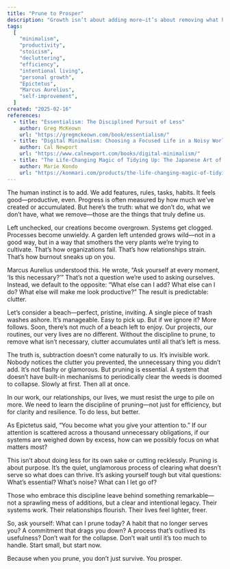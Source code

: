 ```yaml
---
title: "Prune to Prosper"
description: "Growth isn’t about adding more—it’s about removing what holds you back."
tags:
  [
    "minimalism",
    "productivity",
    "stoicism",
    "decluttering",
    "efficiency",
    "intentional living",
    "personal growth",
    "Epictetus",
    "Marcus Aurelius",
    "self-improvement",
  ]
created: "2025-02-16"
references:
  - title: "Essentialism: The Disciplined Pursuit of Less"
    author: Greg McKeown
    url: "https://gregmckeown.com/book/essentialism/"
  - title: "Digital Minimalism: Choosing a Focused Life in a Noisy World"
    author: Cal Newport
    url: "https://www.calnewport.com/books/digital-minimalism/"
  - title: "The Life-Changing Magic of Tidying Up: The Japanese Art of Decluttering and Organizing"
    author: Marie Kondo
    url: "https://konmari.com/products/the-life-changing-magic-of-tidying-up"
---
```


The human instinct is to add. We add features, rules, tasks, habits. It feels good—productive, even. Progress is often measured by how much we’ve created or accumulated. But here’s the truth: what we don’t do, what we don’t have, what we remove—those are the things that truly define us.

Left unchecked, our creations become overgrown. Systems get clogged. Processes become unwieldy. A garden left untended grows wild—not in a good way, but in a way that smothers the very plants we’re trying to cultivate. That’s how organizations fail. That’s how relationships strain. That’s how burnout sneaks up on you.

Marcus Aurelius understood this. He wrote, “Ask yourself at every moment, ‘Is this necessary?’” That’s not a question we’re used to asking ourselves. Instead, we default to the opposite: “What else can I add? What else can I do? What else will make me look productive?” The result is predictable: clutter.

Let’s consider a beach—perfect, pristine, inviting. A single piece of trash washes ashore. It’s manageable. Easy to pick up. But if we ignore it? More follows. Soon, there’s not much of a beach left to enjoy. Our projects, our routines, our very lives are no different. Without the discipline to prune, to remove what isn’t necessary, clutter accumulates until all that’s left is mess.

The truth is, subtraction doesn’t come naturally to us. It’s invisible work. Nobody notices the clutter you prevented, the unnecessary thing you didn’t add. It’s not flashy or glamorous. But pruning is essential. A system that doesn’t have built-in mechanisms to periodically clear the weeds is doomed to collapse. Slowly at first. Then all at once.

In our work, our relationships, our lives, we must resist the urge to pile on more. We need to learn the discipline of pruning—not just for efficiency, but for clarity and resilience. To do less, but better.

As Epictetus said, “You become what you give your attention to.” If our attention is scattered across a thousand unnecessary obligations, if our systems are weighed down by excess, how can we possibly focus on what matters most?

This isn’t about doing less for its own sake or cutting recklessly. Pruning is about purpose. It’s the quiet, unglamorous process of clearing what doesn’t serve so what does can thrive. It’s asking yourself tough but vital questions: What’s essential? What’s noise? What can I let go of?

Those who embrace this discipline leave behind something remarkable—not a sprawling mess of additions, but a clear and intentional legacy. Their systems work. Their relationships flourish. Their lives feel lighter, freer.

So, ask yourself: What can I prune today? A habit that no longer serves you? A commitment that drags you down? A process that’s outlived its usefulness? Don’t wait for the collapse. Don’t wait until it’s too much to handle. Start small, but start now.

Because when you prune, you don’t just survive. You prosper.

